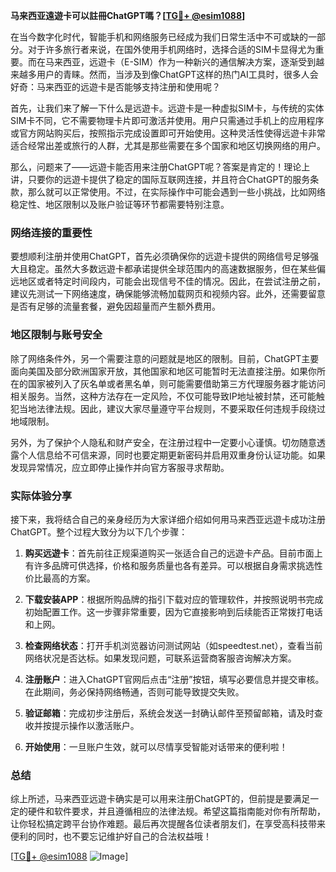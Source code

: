 **马来西亚遠遊卡可以註冊ChatGPT嗎？[[TG💪+ @esim1088](https://t.me/s/esim1088)]**

在当今数字化时代，智能手机和网络服务已经成为我们日常生活中不可或缺的一部分。对于许多旅行者来说，在国外使用手机网络时，选择合适的SIM卡显得尤为重要。而在马来西亚，远遊卡（E-SIM）作为一种新兴的通信解决方案，逐渐受到越来越多用户的青睐。然而，当涉及到像ChatGPT这样的热门AI工具时，很多人会好奇：马来西亚的远遊卡是否能够支持注册和使用呢？

首先，让我们来了解一下什么是远遊卡。远遊卡是一种虚拟SIM卡，与传统的实体SIM卡不同，它不需要物理卡片即可激活并使用。用户只需通过手机上的应用程序或官方网站购买后，按照指示完成设置即可开始使用。这种灵活性使得远遊卡非常适合经常出差或旅行的人群，尤其是那些需要在多个国家和地区切换网络的用户。

那么，问题来了——远遊卡能否用来注册ChatGPT呢？答案是肯定的！理论上讲，只要你的远遊卡提供了稳定的国际互联网连接，并且符合ChatGPT的服务条款，那么就可以正常使用。不过，在实际操作中可能会遇到一些小挑战，比如网络稳定性、地区限制以及账户验证等环节都需要特别注意。

### 网络连接的重要性

要想顺利注册并使用ChatGPT，首先必须确保你的远遊卡提供的网络信号足够强大且稳定。虽然大多数远遊卡都承诺提供全球范围内的高速数据服务，但在某些偏远地区或者特定时间段内，可能会出现信号不佳的情况。因此，在尝试注册之前，建议先测试一下网络速度，确保能够流畅加载网页和视频内容。此外，还需要留意是否有足够的流量套餐，避免因超量而产生额外费用。

### 地区限制与账号安全

除了网络条件外，另一个需要注意的问题就是地区的限制。目前，ChatGPT主要面向美国及部分欧洲国家开放，其他国家和地区可能暂时无法直接注册。如果你所在的国家被列入了灰名单或者黑名单，则可能需要借助第三方代理服务器才能访问相关服务。当然，这种方法存在一定风险，不仅可能导致IP地址被封禁，还可能触犯当地法律法规。因此，建议大家尽量遵守平台规则，不要采取任何违规手段绕过地域限制。

另外，为了保护个人隐私和财产安全，在注册过程中一定要小心谨慎。切勿随意透露个人信息给不可信来源，同时也要定期更新密码并启用双重身份认证功能。如果发现异常情况，应立即停止操作并向官方客服寻求帮助。

### 实际体验分享

接下来，我将结合自己的亲身经历为大家详细介绍如何用马来西亚远遊卡成功注册ChatGPT。整个过程大致分为以下几个步骤：

1. **购买远遊卡**：首先前往正规渠道购买一张适合自己的远遊卡产品。目前市面上有许多品牌可供选择，价格和服务质量也各有差异。可以根据自身需求挑选性价比最高的方案。
   
2. **下载安装APP**：根据所购品牌的指引下载对应的管理软件，并按照说明书完成初始配置工作。这一步骤非常重要，因为它直接影响到后续能否正常拨打电话和上网。

3. **检查网络状态**：打开手机浏览器访问测试网站（如speedtest.net），查看当前网络状况是否达标。如果发现问题，可联系运营商客服咨询解决方案。

4. **注册账户**：进入ChatGPT官网后点击“注册”按钮，填写必要信息并提交审核。在此期间，务必保持网络畅通，否则可能导致提交失败。

5. **验证邮箱**：完成初步注册后，系统会发送一封确认邮件至预留邮箱，请及时查收并按提示操作以激活账户。

6. **开始使用**：一旦账户生效，就可以尽情享受智能对话带来的便利啦！

### 总结

综上所述，马来西亚远遊卡确实是可以用来注册ChatGPT的，但前提是要满足一定的硬件和软件要求，并且遵循相应的法律法规。希望这篇指南能对你有所帮助，让你轻松搞定跨平台协作难题。最后再次提醒各位读者朋友们，在享受高科技带来便利的同时，也不要忘记维护好自己的合法权益哦！

[[TG💪+ @esim1088](https://t.me/s/esim1088) ![Image](https://i.postimg.cc/4NQfJmqS/Snipaste-2025-05-13-00-14-12.png)]